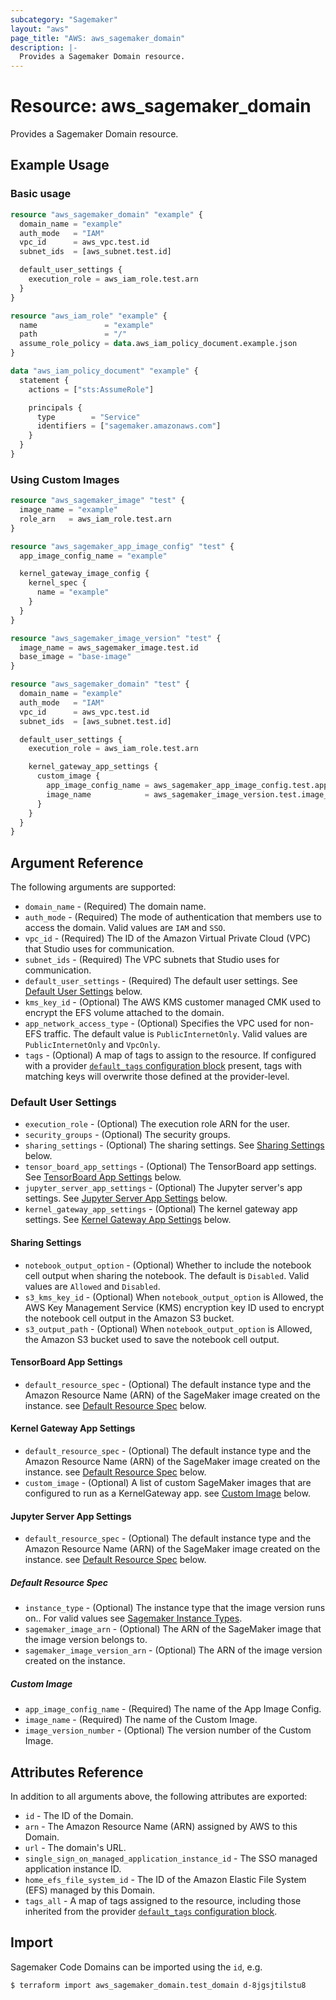```yaml
---
subcategory: "Sagemaker"
layout: "aws"
page_title: "AWS: aws_sagemaker_domain"
description: |-
  Provides a Sagemaker Domain resource.
---
```


# Resource: aws_sagemaker_domain

Provides a Sagemaker Domain resource.

## Example Usage

### Basic usage

```terraform
resource "aws_sagemaker_domain" "example" {
  domain_name = "example"
  auth_mode   = "IAM"
  vpc_id      = aws_vpc.test.id
  subnet_ids  = [aws_subnet.test.id]

  default_user_settings {
    execution_role = aws_iam_role.test.arn
  }
}

resource "aws_iam_role" "example" {
  name               = "example"
  path               = "/"
  assume_role_policy = data.aws_iam_policy_document.example.json
}

data "aws_iam_policy_document" "example" {
  statement {
    actions = ["sts:AssumeRole"]

    principals {
      type        = "Service"
      identifiers = ["sagemaker.amazonaws.com"]
    }
  }
}
```

### Using Custom Images

```terraform
resource "aws_sagemaker_image" "test" {
  image_name = "example"
  role_arn   = aws_iam_role.test.arn
}

resource "aws_sagemaker_app_image_config" "test" {
  app_image_config_name = "example"

  kernel_gateway_image_config {
    kernel_spec {
      name = "example"
    }
  }
}

resource "aws_sagemaker_image_version" "test" {
  image_name = aws_sagemaker_image.test.id
  base_image = "base-image"
}

resource "aws_sagemaker_domain" "test" {
  domain_name = "example"
  auth_mode   = "IAM"
  vpc_id      = aws_vpc.test.id
  subnet_ids  = [aws_subnet.test.id]

  default_user_settings {
    execution_role = aws_iam_role.test.arn

    kernel_gateway_app_settings {
      custom_image {
        app_image_config_name = aws_sagemaker_app_image_config.test.app_image_config_name
        image_name            = aws_sagemaker_image_version.test.image_name
      }
    }
  }
}
```

## Argument Reference

The following arguments are supported:

* `domain_name` - (Required) The domain name.
* `auth_mode` - (Required) The mode of authentication that members use to access the domain. Valid values are `IAM` and `SSO`.
* `vpc_id` - (Required) The ID of the Amazon Virtual Private Cloud (VPC) that Studio uses for communication.
* `subnet_ids` - (Required) The VPC subnets that Studio uses for communication.
* `default_user_settings` - (Required) The default user settings. See [Default User Settings](#default-user-settings) below.
* `kms_key_id` - (Optional) The AWS KMS customer managed CMK used to encrypt the EFS volume attached to the domain.
* `app_network_access_type` - (Optional) Specifies the VPC used for non-EFS traffic. The default value is `PublicInternetOnly`. Valid values are `PublicInternetOnly` and `VpcOnly`.
* `tags` - (Optional) A map of tags to assign to the resource. If configured with a provider [`default_tags` configuration block](/docs/providers/aws/index.html#default_tags-configuration-block) present, tags with matching keys will overwrite those defined at the provider-level.

### Default User Settings

* `execution_role` - (Optional) The execution role ARN for the user.
* `security_groups` - (Optional) The security groups.
* `sharing_settings` - (Optional) The sharing settings. See [Sharing Settings](#sharing-settings) below.
* `tensor_board_app_settings` - (Optional) The TensorBoard app settings. See [TensorBoard App Settings](#tensorboard-app-settings) below.
* `jupyter_server_app_settings` - (Optional) The Jupyter server's app settings. See [Jupyter Server App Settings](#jupyter-server-app-settings) below.
* `kernel_gateway_app_settings` - (Optional) The kernel gateway app settings. See [Kernel Gateway App Settings](#kernal-gateway-app-settings) below.

#### Sharing Settings

* `notebook_output_option` - (Optional) Whether to include the notebook cell output when sharing the notebook. The default is `Disabled`. Valid values are `Allowed` and `Disabled`.
* `s3_kms_key_id` - (Optional) When `notebook_output_option` is Allowed, the AWS Key Management Service (KMS) encryption key ID used to encrypt the notebook cell output in the Amazon S3 bucket.
* `s3_output_path` - (Optional) When `notebook_output_option` is Allowed, the Amazon S3 bucket used to save the notebook cell output.

#### TensorBoard App Settings

* `default_resource_spec` - (Optional) The default instance type and the Amazon Resource Name (ARN) of the SageMaker image created on the instance. see [Default Resource Spec](#default-resource-spec) below.

#### Kernel Gateway App Settings

* `default_resource_spec` - (Optional) The default instance type and the Amazon Resource Name (ARN) of the SageMaker image created on the instance. see [Default Resource Spec](#default-resource-spec) below.
* `custom_image` - (Optional) A list of custom SageMaker images that are configured to run as a KernelGateway app. see [Custom Image](#custom-image) below.

#### Jupyter Server App Settings

* `default_resource_spec` - (Optional) The default instance type and the Amazon Resource Name (ARN) of the SageMaker image created on the instance. see [Default Resource Spec](#default-resource-spec) below.

##### Default Resource Spec

* `instance_type` - (Optional) The instance type that the image version runs on.. For valid values see [Sagemaker Instance Types](https://docs.aws.amazon.com/sagemaker/latest/dg/notebooks-available-instance-types.html).
* `sagemaker_image_arn` - (Optional) The ARN of the SageMaker image that the image version belongs to.
* `sagemaker_image_version_arn` - (Optional) The ARN of the image version created on the instance.

##### Custom Image

* `app_image_config_name` - (Required) The name of the App Image Config.
* `image_name` - (Required) The name of the Custom Image.
* `image_version_number` - (Optional) The version number of the Custom Image.

## Attributes Reference

In addition to all arguments above, the following attributes are exported:

* `id` - The ID of the Domain.
* `arn` - The Amazon Resource Name (ARN) assigned by AWS to this Domain.
* `url` - The domain's URL.
* `single_sign_on_managed_application_instance_id` - The SSO managed application instance ID.
* `home_efs_file_system_id` - The ID of the Amazon Elastic File System (EFS) managed by this Domain.
* `tags_all` - A map of tags assigned to the resource, including those inherited from the provider [`default_tags` configuration block](/docs/providers/aws/index.html#default_tags-configuration-block).

## Import

Sagemaker Code Domains can be imported using the `id`, e.g.

```
$ terraform import aws_sagemaker_domain.test_domain d-8jgsjtilstu8
```
